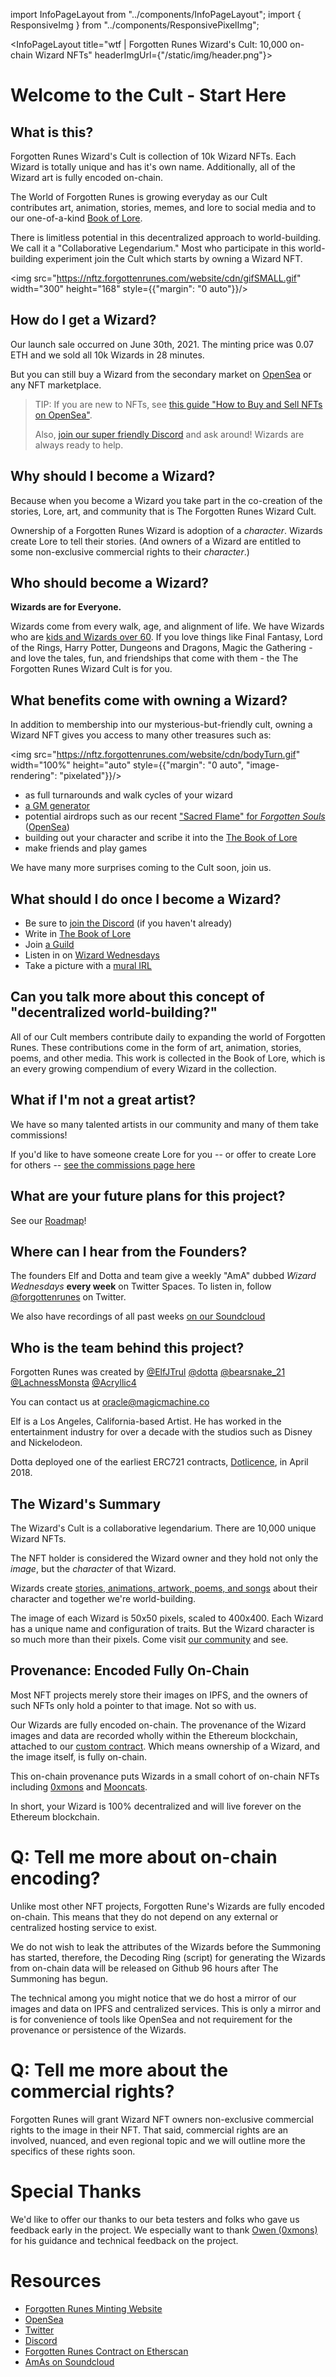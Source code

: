 import InfoPageLayout from "../components/InfoPageLayout";
import { ResponsiveImg } from "../components/ResponsivePixelImg";

<InfoPageLayout title="wtf | Forgotten Runes Wizard's Cult: 10,000 on-chain Wizard NFTs" headerImgUrl={"/static/img/header.png"}>

# Welcome to the Cult - Start Here

## **What is this?**

Forgotten Runes Wizard's Cult is collection of 10k Wizard NFTs. Each Wizard is totally unique and has it's own name. Additionally, all of the Wizard art is fully encoded on-chain.

The World of Forgotten Runes is growing everyday as our Cult contributes art, animation, stories, memes, and lore to social media and to our one-of-a-kind [Book of Lore](/lore).

There is limitless potential in this decentralized approach to world-building. We call it a "Collaborative Legendarium." Most who participate in this world-building experiment join the Cult which starts by owning a Wizard NFT.

<img src="https://nftz.forgottenrunes.com/website/cdn/gifSMALL.gif" width="300" height="168" style={{"margin": "0 auto"}}/>

## **How do I get a Wizard?**

Our launch sale occurred on June 30th, 2021. The minting price was 0.07 ETH and we sold all 10k Wizards in 28 minutes.

But you can still buy a Wizard from the secondary market on [OpenSea](https://opensea.io/collection/forgottenruneswizardscult) or any NFT marketplace.

> TIP: If you are new to NFTs, see [this guide "How to Buy and Sell NFTs on OpenSea"](https://www.inputmag.com/guides/how-to-buy-sell-nfts-on-opensea).
>
> Also, [join our super friendly Discord](https://discord.gg/forgottenrunes) and ask around! Wizards are always ready to help.

## **Why should I become a Wizard?**

Because when you become a Wizard you take part in the co-creation of the stories, Lore, art, and community that is The Forgotten Runes Wizard Cult.

Ownership of a Forgotten Runes Wizard is adoption of a _character_. Wizards create Lore to tell their stories. (And owners of a Wizard are entitled to some non-exclusive commercial rights to their _character_.)

## **Who should become a Wizard?**

**Wizards are for Everyone.**

Wizards come from every walk, age, and alignment of life. We have Wizards who are [kids and Wizards over 60](https://twitter.com/dotta/status/1445919395939819526). If you love things like Final Fantasy, Lord of the Rings, Harry Potter, Dungeons and Dragons, Magic the Gathering - and love the tales, fun, and friendships that come with them - the The Forgotten Runes Wizard Cult is for you.

## **What benefits come with owning a Wizard?**

In addition to membership into our mysterious-but-friendly cult, owning a Wizard NFT gives you access to many other treasures such as:

<img src="https://nftz.forgottenrunes.com/website/cdn/bodyTurn.gif" width="100%" height="auto" style={{"margin": "0 auto", "image-rendering": "pixelated"}}/>

- as full turnarounds and walk cycles of your wizard
- [a GM generator](/scenes/gm/7846)
- potential airdrops such as our recent ["Sacred Flame" for _Forgotten Souls_](/posts/forgotten-souls) ([OpenSea](https://opensea.io/assets/0x31158181b4b91a423bfdc758fc3bf8735711f9c5/0))
- building out your character and scribe it into the [The Book of Lore](/lore)
- make friends and play games

We have many more surprises coming to the Cult soon, join us.

## **What should I do once I become a Wizard?**

- Be sure to [join the Discord](https://discord.gg/forgottenrunes) (if you haven't already)
- Write in [The Book of Lore](/lore)
- Join [a Guild](/posts/guilds)
- Listen in on [Wizard Wednesdays](/posts/wizard-wednesdays)
- Take a picture with a [mural IRL](/posts/murals)

## **Can you talk more about this concept of "decentralized world-building?"**

<ResponsiveImg className="full-bleed" src="/static/img/map/map2.png" />

All of our Cult members contribute daily to expanding the world of Forgotten Runes. These contributions come in the form of art, animation, stories, poems, and other media. This work is collected in the Book of Lore, which is an every growing compendium of every Wizard in the collection.

## **What if I'm not a great artist?**

<WizardArt wizard="4853" url="https://i.imgur.com/5KacfZT.png" pixelArt={false}  />

We have so many talented artists in our community and many of them take commissions!

If you'd like to have someone create Lore for you -- or offer to create Lore for others -- [see the commissions page here](/posts/commissions)

## **What are your future plans for this project?**

See our [Roadmap](/posts/roadmap)!

## **Where can I hear from the Founders?**

The founders Elf and Dotta and team give a weekly "AmA" dubbed _Wizard Wednesdays_ **every week** on Twitter Spaces. To listen in, follow [@forgottenrunes](https://twitter.com/forgottenrunes) on Twitter.

We also have recordings of all past weeks [on our Soundcloud](https://soundcloud.com/forgottenrunes)

## **Who is the team behind this project?**

Forgotten Runes was created by
[@ElfJTrul](https://twitter.com/ElfJTrul)
[@dotta](https://twitter.com/dotta)
[@bearsnake_21](https://twitter.com/bearsnake_21)
[@LachnessMonsta](https://twitter.com/LachnessMonsta)
[@Acryllic4](https://twitter.com/Acryllic4)

You can contact us at [oracle@magicmachine.co](mailto:oracle@magicmachine.co)

Elf is a Los Angeles, California-based Artist. He has worked in the entertainment industry for over a decade with the studios such as Disney and Nickelodeon.

Dotta deployed one of the earliest ERC721 contracts, [Dotlicence](https://etherscan.io/address/0xb5da84cdc928765c15a8192bf3c6649e7802772b), in April 2018.

## The Wizard's Summary

The Wizard's Cult is a collaborative legendarium. There are 10,000 unique Wizard NFTs.

The NFT holder is considered the Wizard owner and they hold not only the _image_, but the _character_ of that Wizard.

Wizards create [stories, animations, artwork, poems, and songs](/posts/commissions) about their character and together we're world-building.

The image of each Wizard is 50x50 pixels, scaled to 400x400. Each Wizard has a unique name and configuration of traits. But the Wizard character is so much more than their pixels. Come visit [our community](https://discord.gg/forgottenrunes) and see.

## Provenance: Encoded Fully On-Chain

Most NFT projects merely store their images on IPFS, and the owners of such NFTs only hold a pointer to that image. Not so with us.

Our Wizards are fully encoded on-chain. The provenance of the Wizard images and data are recorded wholly within the Ethereum blockchain, attached to our [custom contract](https://etherscan.io/address/0x521f9c7505005cfa19a8e5786a9c3c9c9f5e6f42). Which means ownership of a Wizard, and the image itself, is fully on-chain.

This on-chain provenance puts Wizards in a small cohort of on-chain NFTs including [0xmons](https://0xmons.xyz/) and [Mooncats](https://mooncatrescue.com/).

In short, your Wizard is 100% decentralized and will live forever on the Ethereum blockchain.

# Q: Tell me more about on-chain encoding?

Unlike most other NFT projects, Forgotten Rune's Wizards are fully encoded on-chain. This means that they do not depend on any external or centralized hosting service to exist.

We do not wish to leak the attributes of the Wizards before the Summoning has started, therefore, the Decoding Ring (script) for generating the Wizards from on-chain data will be released on Github 96 hours after The Summoning has begun.

The technical among you might notice that we do host a mirror of our images and data on IPFS and centralized services. This is only a mirror and is for convenience of tools like OpenSea and not requirement for the provenance or persistence of the Wizards.

# Q: Tell me more about the commercial rights?

Forgotten Runes will grant Wizard NFT owners non-exclusive commercial rights to the image in their NFT. That said, commercial rights are an involved, nuanced, and even regional topic and we will outline more the specifics of these rights soon.

# Special Thanks

We'd like to offer our thanks to our beta testers and folks who gave us feedback early in the project. We especially want to thank [Owen (0xmons)](https://twitter.com/0xmons) for his guidance and technical feedback on the project.

# Resources

- [Forgotten Runes Minting Website](https://forgottenrunes.com)
- [OpenSea](https://opensea.io/collection/forgottenruneswizardscult)
- [Twitter](https://twitter.com/forgottenrunes)
- [Discord](https://discord.com/invite/F7WbxwJuZC)
- [Forgotten Runes Contract on Etherscan](https://etherscan.io/address/0x521f9c7505005cfa19a8e5786a9c3c9c9f5e6f42)
- [AmAs on Soundcloud](https://soundcloud.com/forgottenrunes)

</InfoPageLayout>
